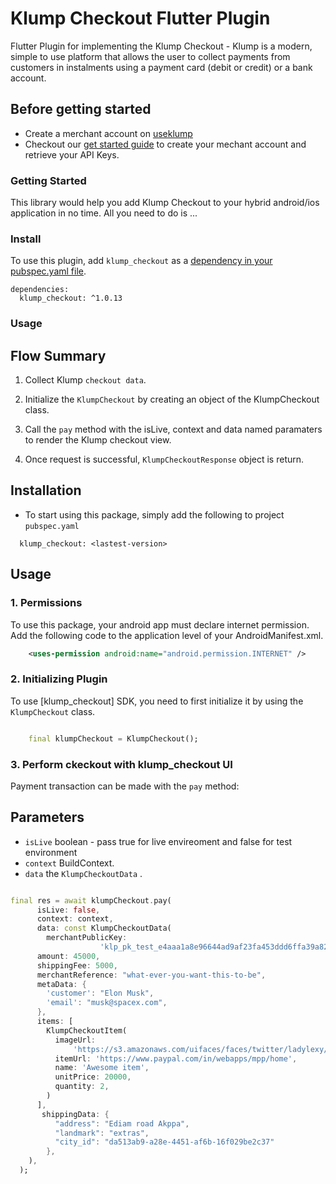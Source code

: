 # Klump Checkout Flutter Plugin

Flutter Plugin for implementing the Klump Checkout - Klump is a modern, simple to use platform that allows the user to collect payments from customers in instalments using a payment card (debit or credit) or a bank account.

## Before getting started
- Create a merchant account on [useklump](https://useklump.com/)
- Checkout our [get started guide](https://docs.useklump.com/docs/intro-to-klump) to create your mechant account and retrieve your API Keys.

### Getting Started
This library would help you add Klump Checkout to your hybrid android/ios application in no time. All you need to do is ...

### Install
To use this plugin, add `klump_checkout` as a [dependency in your pubspec.yaml file](https://flutter.io/platform-plugins/).
```pub
dependencies:
  klump_checkout: ^1.0.13
```

### Usage

## Flow Summary

1. Collect Klump `checkout data`. 
	
2. Initialize the `KlumpCheckout` by creating an object of the KlumpCheckout class.

3. Call the `pay` method with the isLive, context and data named paramaters to render the Klump checkout view.
	
4. Once request is successful, `KlumpCheckoutResponse` object is return.


## Installation
- To start using this package, simply add the following to project `pubspec.yaml`

```
  klump_checkout: <lastest-version>
```

## Usage

### 1. Permissions
To use this package, your android app must declare internet permission. Add the following code to the application level of your AndroidManifest.xml.

```xml
	<uses-permission android:name="android.permission.INTERNET" />
```

### 2. Initializing Plugin
To use [klump_checkout] SDK, you need to first initialize it by using the `KlumpCheckout` class.
	
```dart

    final klumpCheckout = KlumpCheckout();

```

### 3. Perform ckeckout with klump_checkout  UI
Payment transaction can be made with the `pay` method: 
## Parameters

- `isLive` boolean - pass true for live envireoment and false for test environment
- `context` BuildContext.
- `data` the `KlumpCheckoutData` . 

	
```dart

final res = await klumpCheckout.pay(
      isLive: false,
      context: context,
      data: const KlumpCheckoutData(
        merchantPublicKey:
                    'klp_pk_test_e4aaa1a8e96644ad9af23fa453ddd6ffa39a8233a88c4b93860f119c8cd9a332',
      amount: 45000,
      shippingFee: 5000,
      merchantReference: "what-ever-you-want-this-to-be",
      metaData: {
        'customer': "Elon Musk",
        'email': "musk@spacex.com",
      },
      items: [
        KlumpCheckoutItem(
          imageUrl:
              'https://s3.amazonaws.com/uifaces/faces/twitter/ladylexy/128.jpg',
          itemUrl: 'https://www.paypal.com/in/webapps/mpp/home',
          name: 'Awesome item',
          unitPrice: 20000,
          quantity: 2,
        )
      ],
       shippingData: {
          "address": "Ediam road Akppa",
          "landmark": "extras",
          "city_id": "da513ab9-a28e-4451-af6b-16f029be2c37"
        },
    ),
  );
```

